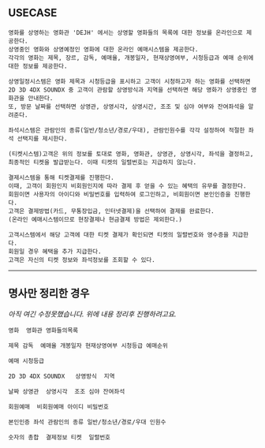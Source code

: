## USECASE

    영화를 상영하는 영화관 'DEJH' 에서는 상영할 영화들의 목록에 대한 정보를 온라인으로 제공한다.
    상영중인 영화와 상영예정인 영화에 대한 온라인 예매시스템을 제공한다. 
    각각의 영화는 제목, 장르, 감독, 예매율, 개봉일자, 현재상영여부, 시청등급과 예매 순위에 대한 정보를 제공한다.

    상영일정시스템은 영화 제목과 시청등급을 표시하고 고객이 시청하고자 하는 영화를 선택하면 2D 3D 4DX SOUNDX 중 고객이 관람할 상영방식과 지역을 선택하면 해당 영화가 상영중인 영화관을 안내한다. 
    또, 방문 날짜를 선택하면 상영관, 상영시각, 상영시간, 조조 및 심야 여부와 잔여좌석을 알려준다.

    좌석시스템은 관람인의 종류(일반/청소년/경로/우대), 관람인원수를 각각 설정하여 적절한 좌석 선택지를 제시한다.

    (티켓시스템)고객은 위의 정보를 토대로 영화, 영화관, 상영관, 상영시각, 좌석을 결정하고, 최종적인 티켓을 발급받는다. 이때 티켓의 일렬번호는 지급하지 않는다.

    결제시스템을 통해 티켓결제를 진행한다.
    이때, 고객이 회원인지 비회원인지에 따라 결제 후 얻을 수 있는 혜택의 유무를 결정한다.
    회원이면 사용자의 아이디와 비밀번호를 입력하여 로그인하고, 비회원이면 본인인증을 진행한다.
    고객은 결제방법(카드, 무통장입금, 인터넷결제)을 선택하여 결제를 완료한다.
    (온라인 예매시스템이므로 현장결제나 현금결제 방법은 제외한다.)
    
    고객시스템에서 해당 고객에 대한 티켓 결제가 확인되면 티켓의 일렬번호와 영수증을 지급한다. 
    회원일 경우 혜택을 추가 지급한다.
    고객은 자신의 티켓 정보와 좌석정보를 조회할 수 있다.

***

## 명사만 정리한 경우
_아직 여긴 수정못했습니다. 위에 내용 정리후 진행하려고요._

    영화  영화관 영화들의목록

    제목 감독  예매율 개봉일자 현재상영여부 시청등급 예매순위

    예매 시청등급

    2D 3D 4DX SOUNDX   상영방식  지역 

    날짜 상영관  상영시각  조조 심야 잔여좌석 

    회원예매  비회원예매 아이디 비밀번호 

    본인인증 좌석 관람인의 종류 일반/청소년/경로/우대 인원수

    숫자의 총합  결제정보 티켓  일렬번호